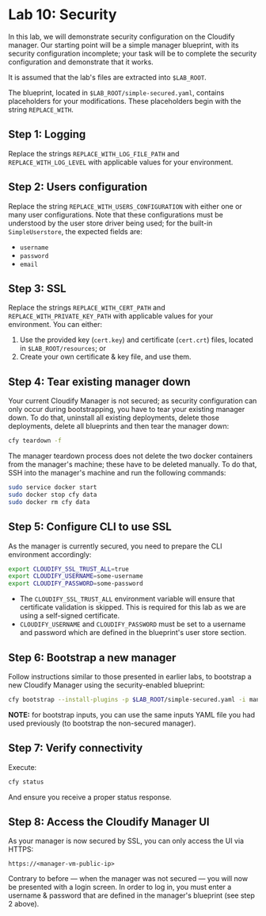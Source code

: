 # Lab 10: Security

In this lab, we will demonstrate security configuration on the Cloudify manager. Our starting point will be a simple manager blueprint, with its security configuration incomplete; your task will be to complete the security configuration and demonstrate that it works.

It is assumed that the lab's files are extracted into `$LAB_ROOT`.

The blueprint, located in `$LAB_ROOT/simple-secured.yaml`, contains placeholders for your modifications. These placeholders begin with the string `REPLACE_WITH`.

## Step 1: Logging

Replace the strings `REPLACE_WITH_LOG_FILE_PATH` and `REPLACE_WITH_LOG_LEVEL` with applicable values for your environment.

## Step 2: Users configuration

Replace the string `REPLACE_WITH_USERS_CONFIGURATION` with either one or many user configurations. Note that these configurations must be understood by the user store driver being used; for the built-in `SimpleUserstore`, the expected fields are:

* `username`
* `password`
* `email`

## Step 3: SSL

Replace the strings `REPLACE_WITH_CERT_PATH` and `REPLACE_WITH_PRIVATE_KEY_PATH` with applicable values for your environment. You can either:

1. Use the provided key (`cert.key`) and certificate (`cert.crt`) files, located in `$LAB_ROOT/resources`; or
2. Create your own certificate & key file, and use them.

## Step 4: Tear existing manager down

Your current Cloudify Manager is not secured; as security configuration can only occur during bootstrapping, you have to tear your existing manager down. To do that,
uninstall all existing deployments, delete those deployments, delete all blueprints and then tear the manager down:

```bash
cfy teardown -f
```

The manager teardown process does not delete the two docker containers from the manager's machine; these have to be deleted manually. To do that, SSH into the manager's
machine and run the following commands:

```bash
sudo service docker start
sudo docker stop cfy data
sudo docker rm cfy data
```

## Step 5: Configure CLI to use SSL

As the manager is currently secured, you need to prepare the CLI environment accordingly:

```bash
export CLOUDIFY_SSL_TRUST_ALL=true
export CLOUDIFY_USERNAME=some-username
export CLOUDIFY_PASSWORD=some-password
```

* The `CLOUDIFY_SSL_TRUST_ALL` environment variable will ensure that certificate validation is skipped. This is required for this lab as we are using a self-signed certificate.
* `CLOUDIFY_USERNAME` and `CLOUDIFY_PASSWORD` must be set to a username and password which are defined in the blueprint's user store section.

## Step 6: Bootstrap a new manager

Follow instructions similar to those presented in earlier labs, to bootstrap a new Cloudify Manager using the security-enabled blueprint:

```bash
cfy bootstrap --install-plugins -p $LAB_ROOT/simple-secured.yaml -i manager-inputs.yaml
```

**NOTE:** for bootstrap inputs, you can use the same inputs YAML file you had used previously (to bootstrap the non-secured manager).

## Step 7: Verify connectivity

Execute:

```bash
cfy status
```

And ensure you receive a proper status response.

## Step 8: Access the Cloudify Manager UI

As your manager is now secured by SSL, you can only access the UI via HTTPS:

```
https://<manager-vm-public-ip>
```

Contrary to before — when the manager was not secured — you will now be presented with a login screen. In order to log in, you must enter a username & password that are defined
in the manager's blueprint (see step 2 above). 